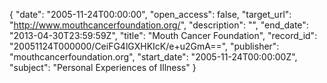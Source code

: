 {
  "date": "2005-11-24T00:00:00", 
  "open_access": false, 
  "target_url": "http://www.mouthcancerfoundation.org/", 
  "description": "", 
  "end_date": "2013-04-30T23:59:59Z", 
  "title": "Mouth Cancer Foundation", 
  "record_id": "20051124T000000/CeiFG4lGXHKIcK/e+u2GmA==", 
  "publisher": "mouthcancerfoundation.org", 
  "start_date": "2005-11-24T00:00:00Z", 
  "subject": "Personal Experiences of Illness"
}

